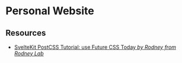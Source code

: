 # Personal Website

## Resources

- [SvelteKit PostCSS Tutorial: use Future CSS Today _by Rodney from Rodney Lab_](https://rodneylab.com/sveltekit-postcss-tutorial/)

